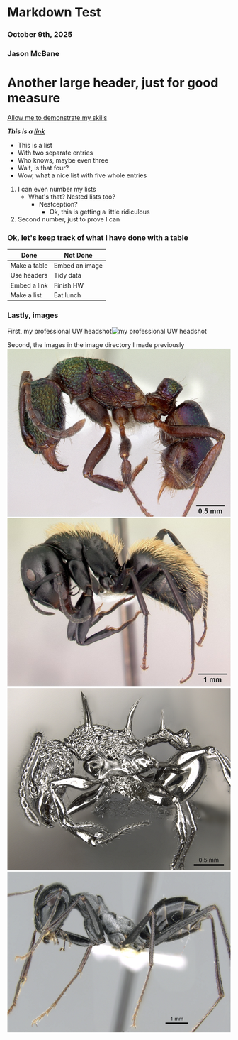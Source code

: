 # **Markdown Test**

### October 9th, 2025

### Jason McBane 

# Another large header, just for good measure


<ins>Allow me to demonstrate my skills<ins>

***This is a [link](https://youtu.be/dQw4w9WgXcQ?si=b7zG0Mg2zOp9T1Tl)***

- This is a list
- With two separate entries
- Who knows, maybe even three
- Wait, is that four? 
- Wow, what a nice list with five whole entries 
1) I can even number my lists 
    - What's that? Nested lists too? 
        - Nestception? 
            - Ok, this is getting a little ridiculous
2) Second number, just to prove I can

### Ok, let's keep track of what I have done with a table

| Done | Not Done |
| ------------- | ------------- |
| Make a table | Embed an image  |
| Use headers | Tidy data |
| Embed a link| Finish HW  |
| Make a list| Eat lunch|


### Lastly, images

First, my professional UW headshot![my professional UW headshot](https://bpb-us-e1.wpmucdn.com/sites.uw.edu/dist/2/14450/files/2025/09/McBane_Jason.jpg)

Second, the images in the image directory I made previously
![image 1](images/casent0172345_rhytidoponera_metallica.jpg)
![image 2](images/casent0191696_camponotus_darwinii.jpg)
![image 3](images/casent0901788_p_1_high_acanthomyrmex_ferox.jpg)
![image 4](images/casent0906296_p_1_high_cataglyphis_fortis.jpg)

